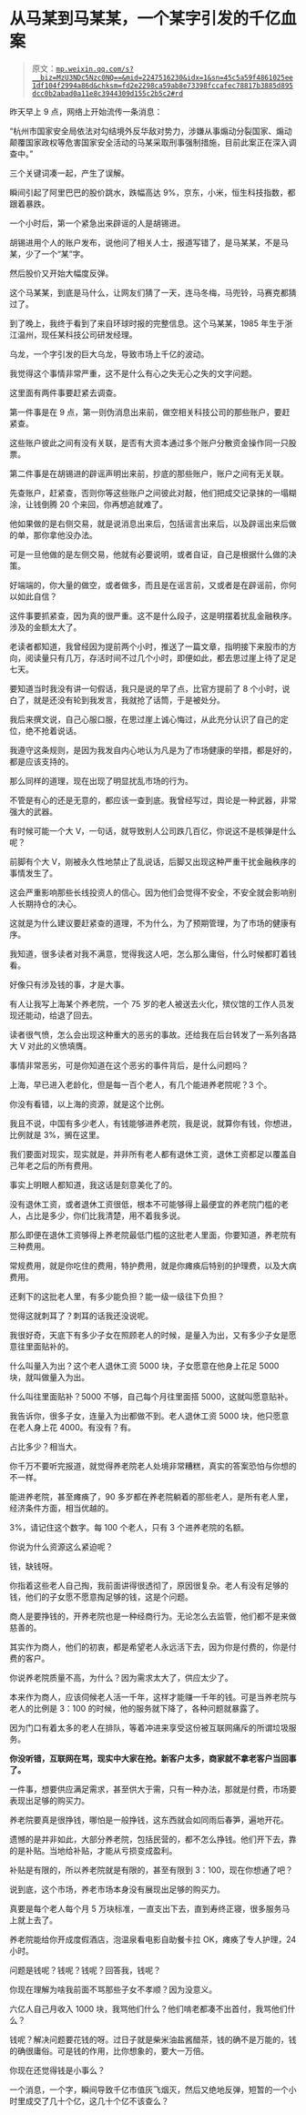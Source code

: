 # 从马某到马某某，一个某字引发的千亿血案

> 原文：[`mp.weixin.qq.com/s?__biz=MzU3NDc5Nzc0NQ==&mid=2247516230&idx=1&sn=45c5a59f4861025ee1df104f2994a86d&chksm=fd2e2298ca59ab8e73398fccafec78817b3885d895dcc0b2abad0a11e8c3944309d155c2b5c2#rd`](http://mp.weixin.qq.com/s?__biz=MzU3NDc5Nzc0NQ==&mid=2247516230&idx=1&sn=45c5a59f4861025ee1df104f2994a86d&chksm=fd2e2298ca59ab8e73398fccafec78817b3885d895dcc0b2abad0a11e8c3944309d155c2b5c2#rd)

昨天早上 9 点，网络上开始流传一条消息：

“杭州市国家安全局依法对勾结境外反华敌对势力，涉嫌从事煽动分裂国家、煽动颠覆国家政权等危害国家安全活动的马某采取刑事强制措施，目前此案正在深入调查中。”

三个关键词凑一起，产生了误解。

瞬间引起了阿里巴巴的股价跳水，跌幅高达 9%，京东，小米，恒生科技指数，都跟着暴跌。 

一个小时后，第一个紧急出来辟谣的人是胡锡进。 

胡锡进用个人的账户发布，说他问了相关人士，报道写错了，是马某某，不是马某，少了一个“某”字。 

然后股价又开始大幅度反弹。 

这个马某某，到底是马什么，让网友们猜了一天，连马冬梅，马兜铃，马赛克都猜过了。

到了晚上，我终于看到了来自环球时报的完整信息。这个马某某，1985 年生于浙江温州，现任某科技公司研发经理。

乌龙，一个字引发的巨大乌龙，导致市场上千亿的波动。

我觉得这个事情非常严重，这不是什么有心之失无心之失的文字问题。 

这里面有两件事要赶紧去调查。 

第一件事是在 9 点，第一则伪消息出来前，做空相关科技公司的那些账户，要赶紧查。 

这些账户彼此之间有没有关联，是否有大资本通过多个账户分散资金操作同一只股票。 

第二件事是在胡锡进的辟谣声明出来前，抄底的那些账户，账户之间有无关联。 

先查账户，赶紧查，否则你等这些账户之间彼此对敲，他们把成交记录抹的一塌糊涂，让钱倒腾 20 个来回，你再想追就难了。 

他如果做的是右侧交易，就是说消息出来后，包括谣言出来后，以及辟谣出来后做的单，那你拿他没办法。 

可是一旦他做的是左侧交易，他就有必要说明，或者自证，自己是根据什么做的决策。

好端端的，你大量的做空，或者做多，而且是在谣言前，又或者是在辟谣前，你何以如此自信？ 

这件事要抓紧查，因为真的很严重。这不是什么段子，这是明摆着扰乱金融秩序。涉及的金额太大了。

老读者都知道，我曾经因为提前两个小时，推送了一篇文章，指明接下来股市的方向，阅读量只有几万，存活时间不过几个小时，即便如此，都去思过崖上待了足足七天。

要知道当时我没有讲一句假话，我只是说的早了点，比官方提前了 8 个小时，说白了，就是还没有轮到我发言，我就抢了话筒，于是被处分。

我后来撰文说，自己心服口服，在思过崖上诚心悔过，从此充分认识了自己的定位，绝不抢着说话。

我遵守这条规则，是因为我发自内心地认为凡是为了市场健康的举措，都是好的，都是应该支持的。 

那么同样的道理，现在出现了明显扰乱市场的行为。 

不管是有心的还是无意的，都应该一查到底。我曾经写过，舆论是一种武器，非常强大的武器。 

有时候可能一个大 V，一句话，就导致别人公司跌几百亿，你说这不是核弹是什么呢？

前脚有个大 V，刚被永久性地禁止了乱说话，后脚又出现这种严重干扰金融秩序的事情发生了。

这会严重影响那些长线投资人的信心。因为他们会觉得不安全，不安全就会影响别人长期持仓的决心。

这就是为什么建议要赶紧查的道理，不为什么，为了预期管理，为了市场的健康有序。

我知道，很多读者对我不满意，觉得我这人吧，怎么那么庸俗，什么时候都盯着钱看。

好像只有涉及钱的事，才是大事。

有人让我写上海某个养老院，一个 75 岁的老人被送去火化，殡仪馆的工作人员发现还能动，给退了回去。 

读者很气愤，怎么会出现这种重大的恶劣的事故。还给我在后台转发了一系列各路大 V 对此的义愤填膺。 

事情非常恶劣，可是你知道在这个恶劣的事件背后，是什么问题吗？ 

上海，早已进入老龄化，但是每一百个老人，有几个能进养老院呢？3 个。

你没有看错，以上海的资源，就是这个比例。

我且不说，中国有多少老人，有钱能够进养老院，我是说，就算你有钱，你想进，比例就是 3%，搁在这里。 

我们要面对现实，现实就是，并非所有老人都有退休工资，退休工资都足以覆盖自己年老之后的所有费用。

事实上明眼人都知道，我这话是刻意美化了的。 

没有退休工资，或者退休工资很低，根本不可能够得上最便宜的养老院门槛的老人，占比是多少，你们比我清楚，用不着我多说。

那么即便在退休工资够得上养老院最低门槛的这批老人里面，你要知道，养老院有三种费用。 

常规费用，就是你吃住的费用，特护费用，就是你瘫痪后特别的护理费，以及大病费用。

还剩下的这批老人里，有多少能负担？能一级一级往下负担？

觉得这就刺耳了？刺耳的话我还没说呢。

我很好奇，天底下有多少子女在照顾老人的时候，是量入为出，又有多少子女是愿意往里面贴补的。

什么叫量入为出？这个老人退休工资 5000 块，子女愿意在他身上花足 5000 块，就叫做量入为出。 

什么叫往里面贴补？5000 不够，自己每个月往里面搭 5000，这就叫愿意贴补。 

我告诉你，很多子女，连量入为出都做不到。老人退休工资 5000 块，他只愿意在老人身上花 4000。有没有？有。 

占比多少？相当大。

你千万不要听完报道，就觉得养老院老人处境非常糟糕，真实的答案恐怕与你想的不一样。 

能进养老院，甚至瘫痪了，90 多岁都在养老院躺着的那些老人，是所有老人里，经济条件方面，相当优越的。 

3%，请记住这个数字。每 100 个老人，只有 3 个进养老院的名额。 

你说为什么资源这么紧迫呢？ 

钱，缺钱呀。

你指着这些老人自己掏，我前面讲得很透彻了，原因很复杂。老人有没有足够的钱，他们的子女愿不愿意掏足够的钱，这是个问题。 

商人是要挣钱的，开养老院也是一种经商行为。无论怎么去监管，他们都不是来做慈善的。

其实作为商人，他们的初衷，都是希望老人永远活下去，因为你是付费的，你是付费的客户。 

你说养老院质量不高，为什么？因为需求太大了，供应太少了。 

本来作为商人，应该伺候老人活一千年，这样才能赚一千年的钱。可是当养老院与老人的比例是 3：100 的时候，他的服务就下降了，各种问题就暴露了。

因为门口有着太多的老人在排队，等着冲进来享受这份被互联网痛斥的所谓垃圾服务。

**你没听错，互联网在骂，现实中大家在抢。**新客户太多，商家就不拿老客户当回事了。**** 

一件事，想要供应满足需求，甚至供大于需，只有一种办法，那就是付费，市场要表现出足够的购买力。 

养老院要真是很挣钱，哪怕是一般挣钱，这东西就会如同雨后春笋，遍地开花。 

遗憾的是并非如此，大部分养老院，包括民营的，都不怎么挣钱。他们开下去，靠的是补贴。当地给补贴，才能从亏损变成盈利。 

补贴是有限的，所以养老院就是有限的，甚至有限到 3：100，现在你想通了吧？ 

说到底，这个市场，养老市场本身没有展现出足够的购买力。 

真要是每个老人每个月 5 万块标准，一直支出下去，直到寿终正寝，很多服务马上就上去了。 

养老院能给你开成度假酒店，泡温泉看电影自助餐卡拉 OK，瘫痪了专人护理，24 小时。 

问题是钱呢？钱呢？钱呢？回答我，钱呢？

你现在理解为啥我前面不骂那些子女不孝顺？因为没意义。 

六亿人自己月收入 1000 块，我骂他们什么？他们啃老都凑不出首付，我骂他们什么？

钱呢？解决问题要花钱的呀。过日子就是柴米油盐酱醋茶，钱的确不是万能的，钱的确很庸俗。可是钱的作用，比你想象的，要大一万倍。

你现在还觉得钱是小事么？ 

一个消息，一个字，瞬间导致千亿市值灰飞烟灭，然后又绝地反弹，短暂的一个小时里成交了几十个亿，这几十个亿不该查么？